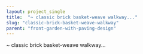 ```yaml
---
layout: project_single
title:  "~ classic brick basket-weave walkway..."
slug: "classic-brick-basket-weave-walkway"
parent: "front-garden-with-paving-design"
---
```

~ classic brick basket-weave walkway...